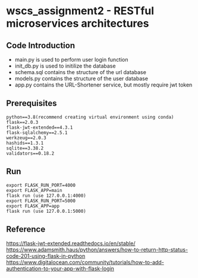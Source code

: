 # wscs_assignment2 - RESTful microservices architectures

## Code Introduction
- main.py is used to perform user login function
- init_db.py is used to initilize the database
- schema.sql contains the structure of the url database
- models.py contains the structure of the user database
- app.py contains the URL-Shortener service, but mostly require jwt token

## Prerequisites

```
python==3.8(recommend creating virtual environment using conda)
flask==2.0.3
flask-jwt-extended==4.3.1
flask-sqlalchemy==2.5.1
werkzeug==2.0.3
hashids==1.3.1
sqlite==3.38.2
validators==0.18.2
```

## Run
```
export FLASK_RUN_PORT=4000
export FLASK_APP=main
flask run (use 127.0.0.1:4000)
export FLASK_RUN_PORT=5000
export FLASK_APP=app
flask run (use 127.0.0.1:5000)
```
## Reference
https://flask-jwt-extended.readthedocs.io/en/stable/
https://www.adamsmith.haus/python/answers/how-to-return-http-status-code-201-using-flask-in-python
https://www.digitalocean.com/community/tutorials/how-to-add-authentication-to-your-app-with-flask-login
